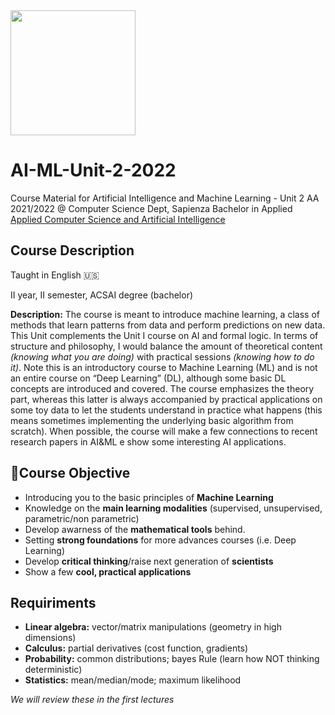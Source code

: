 <img src='https://www.di.uniroma1.it/sites/all/themes/sapienza_bootstrap/logo.png' width="200"/> 

# AI-ML-Unit-2-2022
Course Material for Artificial Intelligence and Machine Learning - Unit 2 AA 2021/2022 @ Computer Science Dept, Sapienza
Bachelor in Applied [Applied Computer Science and Artificial Intelligence](https://acsai.di.uniroma1.it/)


## Course Description

Taught in English 🇺🇸

II year, II semester, ACSAI degree (bachelor)

**Description:** The course is meant to introduce machine learning, a class of methods that learn patterns from data and perform predictions on new data. This Unit complements the Unit I course on AI and formal logic. In terms of structure and philosophy, I would balance the amount of theoretical content *(knowing what you are doing)* with practical sessions *(knowing how to do it)*. Note this is an introductory course to Machine Learning (ML) and is not an entire course on “Deep Learning” (DL), although some basic DL concepts are introduced and covered. The course emphasizes the theory part, whereas this latter is always accompanied by practical applications on some toy data to let the students understand in practice what happens (this means sometimes implementing the underlying basic algorithm from scratch). When possible, the course will make a few connections to recent research papers in AI&ML e show some interesting AI applications.

##  🎯Course Objective

- Introducing you to the basic principles of **Machine Learning**
- Knowledge on the **main learning modalities** (supervised, unsupervised, parametric/non parametric)
- Develop awarness of the **mathematical tools** behind.
- Setting **strong foundations** for more advances courses (i.e. Deep Learning)
- Develop **critical thinking**/raise next generation of **scientists**
- Show a few **cool, practical applications**

## Requiriments

* **Linear algebra:** vector/matrix manipulations (geometry in high dimensions)
* **Calculus:** partial derivatives (cost function, gradients)
* **Probability:** common distributions; bayes Rule (learn how NOT thinking deterministic)
* **Statistics:** mean/median/mode; maximum likelihood

*We will review these in the first lectures*
